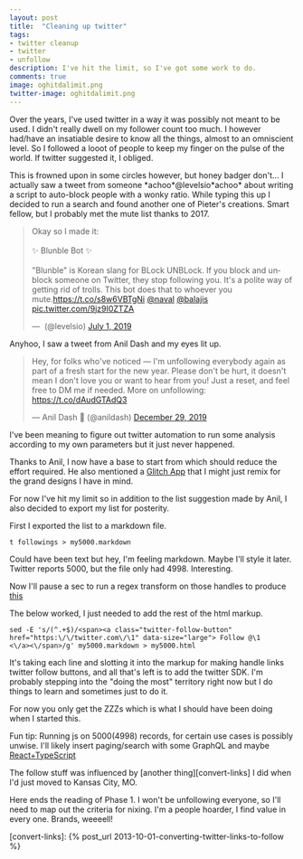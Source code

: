 ```yaml
---
layout: post
title:  "Cleaning up twitter"
tags:
- twitter cleanup
- twitter
- unfollow
description: I've hit the limit, so I've got some work to do.
comments: true
image: oghitdalimit.png
twitter-image: oghitdalimit.png
---
```



Over the years, I've used twitter in a way it was possibly not meant to be used. I didn't really dwell on my follower count too much. I however had/have an insatiable desire to know all the things, almost to an omniscient level. So I followed a looot of people to keep my finger on the pulse of the world. If twitter suggested it, I obliged.

This is frowned upon in some circles however, but honey badger don't... I actually saw a tweet from someone \*achoo\*@levelsio\*achoo\* about writing a script to auto-block people with a wonky ratio. While typing this up I decided to run a search and found another one of Pieter's creations. Smart fellow, but I probably met the mute list thanks to 2017. 

<blockquote class="twitter-tweet" data-conversation="none"><p lang="en" dir="ltr">Okay so I made it:<br><br>✨ Blunble Bot ✨<br><br>&quot;Blunble&quot; is Korean slang for BLock UNBLock. If you block and unblock someone on Twitter, they stop following you. It&#39;s a polite way of getting rid of trolls. This bot does that to whoever you mute.<a href="https://t.co/s8w6VBTgNi">https://t.co/s8w6VBTgNi</a> <a href="https://twitter.com/naval?ref_src=twsrc%5Etfw">@naval</a> <a href="https://twitter.com/balajis?ref_src=twsrc%5Etfw">@balajis</a> <a href="https://t.co/9jz9I0ZTZA">pic.twitter.com/9jz9I0ZTZA</a></p>&mdash; ؜ (@levelsio) <a href="https://twitter.com/levelsio/status/1145691748913430528?ref_src=twsrc%5Etfw">July 1, 2019</a></blockquote> 

Anyhoo, I saw a tweet from Anil Dash and my eyes lit up. 

<blockquote class="twitter-tweet"><p lang="en" dir="ltr">Hey, for folks who&#39;ve noticed — I&#39;m unfollowing everybody again as part of a fresh start for the new year. Please don&#39;t be hurt, it doesn&#39;t mean I don&#39;t love you or want to hear from you! Just a reset, and feel free to DM me if needed. More on unfollowing: <a href="https://t.co/dAudGTAdQ3">https://t.co/dAudGTAdQ3</a></p>&mdash; Anil Dash 🥭 (@anildash) <a href="https://twitter.com/anildash/status/1211144189032972289?ref_src=twsrc%5Etfw">December 29, 2019</a></blockquote> 

I've been meaning to figure out twitter automation to run some analysis according to my own parameters but it just never happened.

Thanks to Anil, I now have a base to start from which should reduce the effort required. He also mentioned a [Glitch App][glitch-app] that I might just remix for the grand designs I have in mind.


For now I've hit my limit so in addition to the list suggestion made by Anil, I also decided to export my list for posterity.

First I exported the list to a markdown file. 
```
t followings > my5000.markdown
```
Could have been text but hey, I'm feeling markdown. Maybe I'll style it later. Twitter reports 5000, but the file only had 4998. Interesting.

Now I'll pause a sec to run a regex transform on those handles to produce [this][c5000]

The below worked, I just needed to add the rest of the html markup.

```
sed -E 's/(^.+$)/<span><a class="twitter-follow-button" href="https:\/\/twitter.com\/\1" data-size="large"> Follow @\1
<\/a><\/span>/g' my5000.markdown > my5000.html
```

It's taking each line and slotting it into the markup for making handle links twitter follow buttons, and all that's left is to add the twitter SDK. I'm probably stepping into the "doing the most" territory right now but I do things to learn and sometimes just to do it.


For now you only get the ZZZs which is what I should have been doing when I started this.

Fun tip: Running js on 5000(4998) records, for certain use cases is possibly unwise. I'll likely insert paging/search with some GraphQL and maybe [React+TypeScript][tejas-talk]

The follow stuff was influenced by [another thing][convert-links] I did when I'd just moved to Kansas City, MO. 

Here ends the reading of Phase 1. I won't be unfollowing everyone, so I'll need to map out the criteria for nixing. I'm a people hoarder, I find value in every one. Brands, weeeell!

<script async src="https://platform.twitter.com/widgets.js" charset="utf-8"></script>



[glitch-app]: https://tokimeki-unfollow.glitch.me/
[c5000]: https://dalevross.com/blog/my5000.html
[tejas-talk]: https://www.youtube.com/watch?v=LUHecE-kO9s
[convert-links]: {% post_url 2013-10-01-converting-twitter-links-to-follow %}